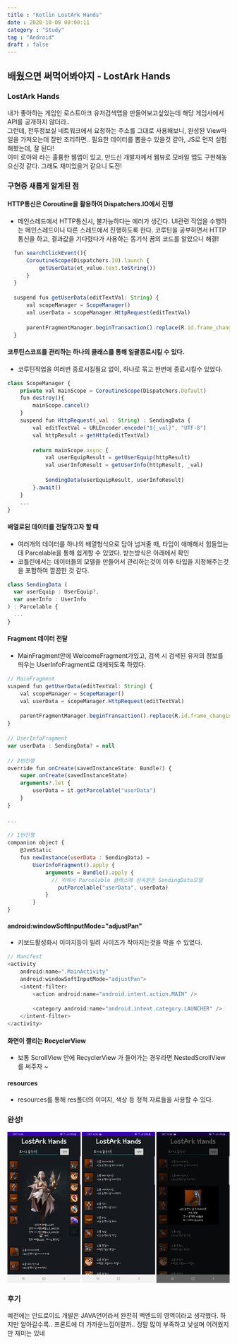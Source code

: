 ```yaml
---
title : "Kotlin LostArk Hands"
date : 2020-10-08 00:00:11
category : "Study"
tag : "Android"
draft : false
--- 
```


## 배웠으면 써먹어봐야지 - LostArk Hands
### LostArk Hands
내가 좋아하는 게임인 로스트아크 유저검색앱을 만들어보고싶었는데 해당 게임사에서 API를 공개하지 않더라..
<br>
그런데, 전투정보실 네트워크에서 요청하는 주소를 그대로 사용해보니, 완성된 View파일을 가져오는데 잘만 조리하면.. 필요한 데이터를 뽑을수 있을것 같아, JS로 먼저 실험해봤는데, 잘 된다!
<br>
이미 로아와 라는 훌륭한 웹앱이 있고, 만드신 개발자께서 웹뷰로 모바일 앱도 구현해놓으신것 같다. 그래도 재미있을거 같으니 도전!

### 구현중 새롭게 알게된 점
#### HTTP통신은 Coroutine을 활용하여 Dispatchers.IO에서 진행
* 메인스레드에서 HTTP통신시, 불가능하다는 에러가 생긴다. UI관련 작업을 수행하는 메인스레드이니 다른 스레드에서 진행하도록 한다. 코루틴을 공부하면서 HTTP통신을 하고, 결과값을 기다렸다가 사용하는 동기식 꿈의 코드를 알았으니 해결! 

```javascript
  fun searchClickEvent(){
      CoroutineScope(Dispatchers.IO).launch {
          getUserData(et_value.text.toString())
      }
  }

  suspend fun getUserData(editTextVal: String) {
      val scopeManager = ScopeManager()
      val userData = scopeManager.HttpRequest(editTextVal)

      parentFragmentManager.beginTransaction().replace(R.id.frame_changingFrame, UserInfoFragment.newInstance(userData)).commit()
  }
```

#### 코루틴스코프를 관리하는 하나의 클래스를 통해 일괄종료시킬 수 있다.
* 코루틴작업을 여러번 종료시킬필요 없이, 하나로 묶고 한번에 종료시킬수 있었다.

```javascript
class ScopeManager {
    private val mainScope = CoroutineScope(Dispatchers.Default)
    fun destroy(){
        mainScope.cancel()
    }
    suspend fun HttpRequest(_val : String) : SendingData {
        val editTextVal = URLEncoder.encode("${_val}", "UTF-8")
        val httpResult = getHttp(editTextVal)

        return mainScope.async {
            val userEquipResult = getUserEquip(httpResult)
            val userInfoResult = getUserInfo(httpResult, _val)

            SendingData(userEquipResult, userInfoResult)
        }.await()
    }
    ...
}
```

#### 배열로된 데이터를 전달하고자 할 때
* 여러개의 데이터를 하나의 배열형식으로 담아 넘겨줄 때, 타입이 애매해서 힘들었는데 Parcelable을 통해 쉽게할 수 있었다. 받는방식은 아래에서 확인
* 코틀린에서는 데이터들의 모델을 만들어서 관리하는것이 이후 타입을 지정해주는것을 포함하여 깔끔한 것 같다.

```javascript
class SendingData (
  var userEquip : UserEquip?,
  var userInfo : UserInfo
) : Parcelable {
  ...
}
```

#### Fragment 데이터 전달
* MainFragment안에 WelcomeFragment가있고, 검색 시 검색된 유저의 정보를 띄우는 UserInfoFragment로 대체되도록 하였다.

```javascript
// MainFragment
suspend fun getUserData(editTextVal: String) {
    val scopeManager = ScopeManager()
    val userData = scopeManager.HttpRequest(editTextVal)

    parentFragmentManager.beginTransaction().replace(R.id.frame_changingFrame, UserInfoFragment.newInstance(userData)).commit()
}

// UserInfoFragment
var userData : SendingData? = null

// 2번진행
override fun onCreate(savedInstanceState: Bundle?) {
    super.onCreate(savedInstanceState)
    arguments?.let {
        userData = it.getParcelable("userData")
    }
}

...

// 1번진행
companion object {
    @JvmStatic
    fun newInstance(userData : SendingData) =
        UserInfoFragment().apply {
            arguments = Bundle().apply {
              // 위에서 Parcelable 클래스에 상속받은 SendingData모델
                putParcelable("userData", userData)
            }
        }
}
```

#### android:windowSoftInputMode="adjustPan"
* 키보드활성화시 이미지등이 밀려 사이즈가 작아지는것을 막을 수 있었다.

```javascript
// Manifest
<activity
    android:name=".MainActivity"
    android:windowSoftInputMode="adjustPan">
    <intent-filter>
        <action android:name="android.intent.action.MAIN" />

        <category android:name="android.intent.category.LAUNCHER" />
    </intent-filter>
</activity>
```

#### 화면이 짤리는 RecyclerView
* 보통 ScrollView 안에 RecyclerView 가 들어가는 경우라면 NestedScrollView를 써주자 ~

#### resources
* resources를 통해 res폴더의 이미지, 색상 등 정적 자료들을 사용할 수 있다.

### 완성!
<div style="display : flex; justify-content : space-between;">
  <img style="display : inlneblock; width : 33%" src="https://github.com/sangmin802/portfolio/blob/master/public/img/projectImg/loahands1.png?raw=true" alt="result1">
  <img style="display : inlneblock; width : 33%" src="https://github.com/sangmin802/portfolio/blob/master/public/img/projectImg/loahands2.png?raw=true" alt="result2">
  <img style="display : inlneblock; width : 33%" src="https://github.com/sangmin802/portfolio/blob/master/public/img/projectImg/loahands3.png?raw=true" alt="result3">
</div>

### 후기
예전에는 안드로이드 개발은 JAVA언어라서 완전히 백엔드의 영역이라고 생각했다. 하지만 알아갈수록.. 프론트에 더 가까운느낌이랄까.. 정말 많이 부족하고 낯설며 어려웠지만 재미는 있네
